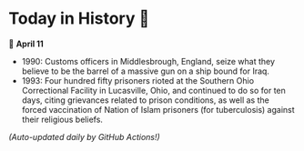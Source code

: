 # Today in History 📅

📅 **April 11**

- 1990: Customs officers in Middlesbrough, England, seize what they believe to be the barrel of a massive gun on a ship bound for Iraq.
- 1993: Four hundred fifty prisoners rioted at the Southern Ohio Correctional Facility in Lucasville, Ohio, and continued to do so for ten days, citing grievances related to prison conditions, as well as the forced vaccination of Nation of Islam prisoners (for tuberculosis) against their religious beliefs.

*(Auto-updated daily by GitHub Actions!)*

